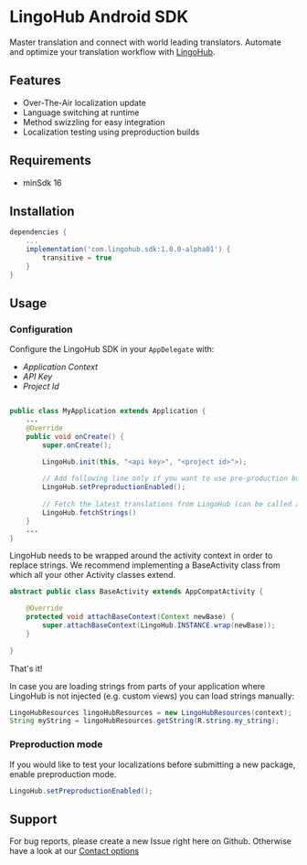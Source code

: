 # LingoHub Android SDK

Master translation and connect with world leading translators. Automate and optimize your translation workflow with [LingoHub](https://lingohub.com).

## Features

- Over-The-Air localization update
- Language switching at runtime
- Method swizzling for easy integration 
- Localization testing using preproduction builds

## Requirements

- minSdk 16

## Installation

```groovy
dependencies {
    ...
    implementation('com.lingohub.sdk:1.0.0-alpha01') {
        transitive = true
    }
}
```

## Usage

### Configuration

Configure the LingoHub SDK in your `AppDelegate` with:

- *Application Context*
- *API Key* 
- *Project Id* 

```java

public class MyApplication extends Application {
    ...
    @Override
    public void onCreate() {
        super.onCreate();

        LingoHub.init(this, "<api key>", "<project id>">);
    
        // Add following line only if you want to use pre-production bundles.
        LingoHub.setPreproductionEnabled();
        
        // Fetch the latest translations from LingoHub (can be called anywhere)
        LingoHub.fetchStrings()
    }
    ...
}
```

LingoHub needs to be wrapped around the activity context in order to replace strings.
We recommend implementing a BaseActivity class from which all your other Activity classes extend.

```java
abstract public class BaseActivity extends AppCompatActivity {

    @Override
    protected void attachBaseContext(Context newBase) {
        super.attachBaseContext(LingoHub.INSTANCE.wrap(newBase));
    }
    
}
```

That's it!

In case you are loading strings from parts of your application where LingoHub is not injected (e.g. custom views) you can load strings manually:
```java
LingoHubResources lingoHubResources = new LingoHubResources(context);
String myString = lingoHubResources.getString(R.string.my_string);
```


### Preproduction mode

If you would like to test your localizations before submitting a new package, enable preproduction mode.

```java
LingoHub.setPreproductionEnabled();
```

## Support

For bug reports, please create a new Issue right here on Github. Otherwise have a look at our [Contact options](https://lingohub.com/support)
